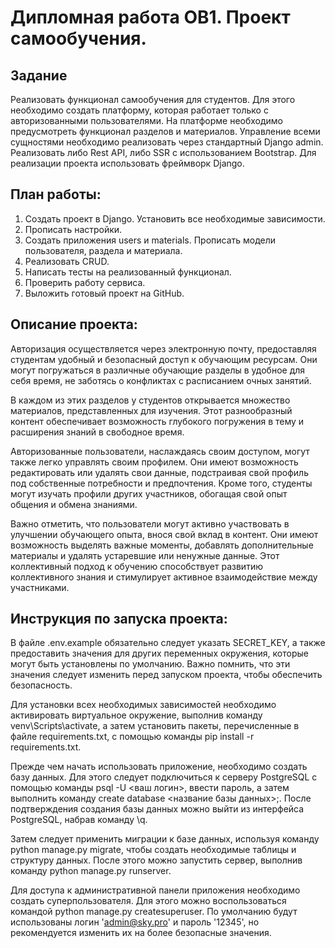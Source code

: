 # Дипломная работа OB1. Проект самообучения.
## Задание
Реализовать функционал самообучения для студентов. Для этого необходимо создать платформу, которая работает только с авторизованными пользователями. На платформе необходимо предусмотреть функционал разделов и материалов. Управление всеми сущностями необходимо реализовать через стандартный Django admin. Реализовать либо Rest API, либо SSR с использованием Bootstrap. Для реализации проекта использовать фреймворк Django.
## План работы:
1) Создать проект в Django. Установить все необходимые зависимости.
2) Прописать настройки.
3) Создать приложения users и materials. Прописать модели пользователя, раздела и материала.
4) Реализовать CRUD.
5) Написать тесты на реализованный функционал.
6) Проверить работу сервиса.
7) Выложить готовый проект на GitHub.
## Описание проекта:
Авторизация осуществляется через электронную почту, предоставляя студентам удобный и безопасный доступ к обучающим ресурсам. Они могут погружаться в различные обучающие разделы в удобное для себя время, не заботясь о конфликтах с расписанием очных занятий.

В каждом из этих разделов у студентов открывается множество материалов, представленных для изучения. Этот разнообразный контент обеспечивает возможность глубокого погружения в тему и расширения знаний в свободное время.

Авторизованные пользователи, наслаждаясь своим доступом, могут также легко управлять своим профилем. Они имеют возможность редактировать или удалять свои данные, подстраивая свой профиль под собственные потребности и предпочтения. Кроме того, студенты могут изучать профили других участников, обогащая свой опыт общения и обмена знаниями.

Важно отметить, что пользователи могут активно участвовать в улучшении обучающего опыта, внося свой вклад в контент. Они имеют возможность выделять важные моменты, добавлять дополнительные материалы и удалять устаревшие или ненужные данные. Этот коллективный подход к обучению способствует развитию коллективного знания и стимулирует активное взаимодействие между участниками.
## Инструкция по запуска проекта:
В файле .env.example обязательно следует указать SECRET_KEY, а также предоставить значения для других переменных окружения, которые могут быть установлены по умолчанию. Важно помнить, что эти значения следует изменить перед запуском проекта, чтобы обеспечить безопасность.

Для установки всех необходимых зависимостей необходимо активировать виртуальное окружение, выполнив команду venv\Scripts\activate, а затем установить пакеты, перечисленные в файле requirements.txt, с помощью команды pip install -r requirements.txt.

Прежде чем начать использовать приложение, необходимо создать базу данных. Для этого следует подключиться к серверу PostgreSQL с помощью команды psql -U <ваш логин>, ввести пароль, а затем выполнить команду create database <название базы данных>;. После подтверждения создания базы данных можно выйти из интерфейса PostgreSQL, набрав команду \q.

Затем следует применить миграции к базе данных, используя команду python manage.py migrate, чтобы создать необходимые таблицы и структуру данных. После этого можно запустить сервер, выполнив команду python manage.py runserver.

Для доступа к административной панели приложения необходимо создать суперпользователя. Для этого можно воспользоваться командой python manage.py createsuperuser. По умолчанию будут использованы логин 'admin@sky.pro' и пароль '12345', но рекомендуется изменить их на более безопасные значения.
